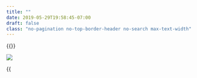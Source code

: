 ```yaml
---
title: ""
date: 2019-05-29T19:58:45-07:00
draft: false
class: "no-pagination no-top-border-header no-search max-text-width"
---
```


{{<title-card>}}

![](/images/sqlcommenter_logo.png)

{{<title>}} is a suite of middlewares/plugins that enable your ORMs to augment SQL statements before execution, with comments containing
information about the code that caused its execution. This helps in easily correlating slow performance with source code and giving insights into backend database performance. In short it provides some observability into the state of your client-side applications and their impact on the database's server-side.

- [Value](#value)
- [Sample](#sample)
- [Interpretation](#interpretation)
- [Getting started](#getting-started)
- [Support](#support)
    - [Languages](#languages)
    - [Frameworks](#frameworks)
    - [Databases](#databases)
- [Source code](#source-code)

### Value
sqlcommenter provides instrumentation/wrappers to augment SQL from frameworks and ORMs. The augmented SQL provides key='value' comments
that help correlate usercode with ORM generated SQL statements and they can be examined in your database server logs. It provides deeper
observability insights into the state of your applications all the way to your database server.

### Sample

This log was extracted from a live web application

```shell
2019-05-28 11:54:50.780 PDT [64128] LOG:  statement: INSERT INTO "polls_question"
("question_text", "pub_date") VALUES
('What is this?', '2019-05-28T18:54:50.767481+00:00'::timestamptz) RETURNING
"polls_question"."id" /*controller='index',db_driver='django.db.backends.postgresql',
framework='django%3A2.2.1',route='%5Epolls/%24',
traceparent='00-5bd66ef5095369c7b0d1f8f4bd33716a-c532cb4098ac3dd2-01',
tracestate='congo%3Dt61rcWkgMzE%2Crojo%3D00f067aa0ba902b7'*/
```

### Interpretation

On examining the SQL statement from above in [Sample](#sample) and examining the comment in `/*...*/`
```sql
/*controller='index',db_driver='django.db.backends.postgresql',
framework='django%3A2.2.1',route='%5Epolls/%24',
traceparent='00-5bd66ef5095369c7b0d1f8f4bd33716a-c532cb4098ac3dd2-01',
tracestate='congo%3Dt61rcWkgMzE%2Crojo%3D00f067aa0ba902b7'*/
```

we can now correlate and pinpoint the fields in the above slow SQL query to our source code in our web application:

Original field|Interpretation
---|----
`controller='index'`|Controller name `^/polls/$`
`db_driver='django.db.backends.postgresql'`|Database driver `django.db.backends.postgresql`
`framework='django%3A2.2.1'`|Framework version of `django 2.2.1`
`route='%5Epolls/%24'`|Route of `^/polls/$`
`traceparent='00-5bd66ef5095369c7b0d1f8f4bd33716a-c532cb4098ac3dd2-01'`|[W3C TraceContext.Traceparent](https://www.w3.org/TR/trace-context/#traceparent-field) of '00-5bd66ef5095369c7b0d1f8f4bd33716a-c532cb4098ac3dd2-01'
`tracestate='congo%3Dt61rcWkgMzE%2Crojo%3D00f067aa0ba902b7'`|[W3C TraceContext.Tracestate](https://www.w3.org/TR/trace-context/#tracestate-field) with entries congo=t61rcWkgMzE,rojo=00f067aa0ba902b7

### Support
We support a variety of languages and frameworks such as:

#### Languages
{{<card-vendor href="/python" src="/images/python-logo.png">}}
{{<card-vendor href="/java" src="/images/java-logo.png">}}
{{<card-vendor href="/node" src="/images/nodejs-logo.png">}}
{{<card-vendor href="/ruby" src="/images/ruby-logo.png">}}

#### Frameworks
{{<card-vendor href="/python/django" src="/images/django-logo.png">}}
{{<card-vendor href="/node/knex" src="/images/knex-logo.png">}}
{{<card-vendor href="/python/psycopg2" src="/images/psycopg2-logo.png">}}
{{<card-vendor href="/node/sequelize" src="/images/sequelize-logo.png">}}
{{<card-vendor href="/python/sqlalchemy" src="/images/sqlalchemy-logo.png">}}
{{<card-vendor href="/java/hibernate" src="/images/hibernate-logo.svg">}}
{{<card-vendor href="/node/express" src="/images/express_js-logo.png">}}
{{<card-vendor href="/java/spring" src="/images/spring-logo.png">}}
{{<card-vendor href="/python/flask" src="/images/flask-logo.png">}}
{{<card-vendor href="/ruby/rails" src="/images/activerecord_marginalia-logo.png">}}

#### Databases

We have tested the instrumentation on the following databases:

{{<card-vendor href="/databases/postgresql" src="/images/postgresql-logo.png">}}
{{<card-vendor href="/databases/mysql" src="/images/mysql-logo.png">}}
{{<card-vendor href="/databases/mariadb" src="/images/mariadb-logo.png">}}
{{<card-vendor href="https://sqlite.org/cli.html" src="/images/sqlite-logo.png">}}
{{<card-vendor href="https://cloud.google.com/sql/" src="/images/cloudsql-logo.png">}}

### Source code
To get started, please download the [sqlcommenter-mono.zip](https://storage.googleapis.com/orijtech/sqlcommenter-mono.zip) file and on unzipping it, it should have the following directory structure
containing the various ORM instrumentation that you can then install.

{{<highlight shell>}}
.
├── README.md
├── java
│   └── sqlcommenter-java
│       ├── README.md
│       ├── build.gradle
│       ├── gradle
│       │   └── wrapper
│       │       ├── gradle-wrapper.jar
│       │       └── gradle-wrapper.properties
│       ├── gradlew
│       ├── gradlew.bat
│       ├── settings.gradle
│       ├── src
│       │   ├── main
│       │   │   └── java
│       │   │       └── io
│       │   │           └── orijtech
│       │   │               └── integrations
│       │   │                   └── sqlcommenter
│       │   │                       ├── interceptors
│       │   │                       │   └── SpringSQLCommenterInterceptor.java
│       │   │                       ├── schibernate
│       │   │                       │   └── SCHibernate.java
│       │   │                       └── threadlocalstorage
│       │   │                           └── State.java
│       │   └── test
│       │       ├── java
│       │       │   └── io
│       │       │       └── orijtech
│       │       │           └── integrations
│       │       │               └── sqlcommenter
│       │       │                   ├── interceptors
│       │       │                   │   └── SpringSQLCommenterInterceptorTest.java
│       │       │                   ├── schibernate
│       │       │                   │   └── SCHibernateTest.java
│       │       │                   ├── spring
│       │       │                   │   └── backend
│       │       │                   │       ├── JpaTransactionManagerConfiguration.java
│       │       │                   │       ├── JpaTransactionManagerTest.java
│       │       │                   │       ├── dao
│       │       │                   │       │   ├── PostRepository.java
│       │       │                   │       │   └── TagRepository.java
│       │       │                   │       ├── domain
│       │       │                   │       │   ├── Post.java
│       │       │                   │       │   └── Tag.java
│       │       │                   │       └── service
│       │       │                   │           ├── ForumService.java
│       │       │                   │           └── ForumServiceImpl.java
│       │       │                   ├── threadlocalstorage
│       │       │                   │   ├── StateTest.java
│       │       │                   │   └── ThreadLocalStorageTest.java
│       │       │                   └── util
│       │       │                       └── SCHibernateWrapper.java
│       │       └── resources
│       │           ├── META-INF
│       │           │   └── jdbc-hsqldb.properties
│       │           └── logback-test.xml
│       ├── target
│       │   └── test.log
│       └── travis_script
├── nodejs
│   └── sqlcommenter-nodejs
│       ├── README.md
│       ├── package-lock.json
│       ├── package.json
│       └── packages
│           ├── knex
│           │   ├── index.js
│           │   ├── package-lock.json
│           │   ├── package.json
│           │   ├── test
│           │   │   ├── comment.test.js
│           │   │   ├── express.test.js
│           │   │   └── unit
│           │   │       └── util.js
│           │   └── util.js
│           └── sequelize
│               ├── index.js
│               ├── package-lock.json
│               ├── package.json
│               ├── test
│               │   ├── comment.test.js
│               │   ├── express.test.js
│               │   └── unit
│               │       └── util.js
│               └── util.js
├── package_it.sh
├── python
│   └── sqlcommenter-python
│       ├── MANIFEST
│       ├── README.md
│       ├── runtests.py
│       ├── setup.cfg
│       ├── setup.py
│       ├── sqlcommenter
│       │   ├── __init__.py
│       │   ├── django
│       │   │   ├── __init__.py
│       │   │   └── middleware.py
│       │   ├── flask
│       │   ├── flask.py
│       │   ├── psycopg2
│       │   │   ├── __init__.py
│       │   │   └── extension.py
│       │   └── sqlalchemy
│       │       ├── __init__.py
│       │       └── executor.py
│       ├── tests
│       │   ├── __init__.py
│       │   ├── django
│       │   │   ├── __init__.py
│       │   │   ├── app_urls.py
│       │   │   ├── models.py
│       │   │   ├── settings.py
│       │   │   ├── tests.py
│       │   │   ├── urls.py
│       │   │   └── views.py
│       │   ├── flask
│       │   │   ├── __init__.py
│       │   │   ├── app.py
│       │   │   └── tests.py
│       │   ├── opencensus_mock.py
│       │   ├── psycopg2
│       │   │   ├── __init__.py
│       │   │   └── tests.py
│       │   ├── sqlalchemy
│       │   │   ├── __init__.py
│       │   │   └── tests.py
│       │   └── tests.py
│       └── tox.ini
├── ruby
│   └── sqlcommenter-ruby
│       ├── README.md
│       ├── marginalia-opencensus
│       │   ├── Gemfile
│       │   ├── README.md
│       │   ├── Rakefile
│       │   ├── bin
│       │   │   ├── console
│       │   │   ├── rails
│       │   │   └── setup
│       │   ├── lib
│       │   │   ├── marginalia
│       │   │   │   ├── opencensus
│       │   │   │   │   ├── marginalia_components.rb
│       │   │   │   │   └── version.rb
│       │   │   │   └── opencensus.rb
│       │   │   └── marginalia-opencensus.rb
│       │   ├── marginalia-opencensus.gemspec
│       │   ├── rubocop.gemfile
│       │   └── spec
│       │       ├── gemfiles
│       │       │   ├── rails_5_2.gemfile
│       │       │   ├── rails_6_0.gemfile
│       │       │   └── rubocop.gemfile
│       │       ├── internal
│       │       │   ├── Rakefile
│       │       │   ├── app
│       │       │   │   └── controllers
│       │       │   │       └── internal_app_controller.rb
│       │       │   ├── config
│       │       │   │   ├── application.rb
│       │       │   │   ├── boot.rb
│       │       │   │   ├── database.yml
│       │       │   │   ├── environment.rb
│       │       │   │   └── routes.rb
│       │       │   ├── db
│       │       │   │   └── schema.rb
│       │       │   ├── log
│       │       │   └── public
│       │       │       └── favicon.ico
│       │       ├── marginalia
│       │       │   └── opencensus
│       │       │       ├── integration_spec.rb
│       │       │       └── marginalia_comment_components_spec.rb
│       │       └── spec_helper.rb
│       ├── sqlcommenter_rails
│       │   ├── Gemfile
│       │   ├── README.md
│       │   ├── Rakefile
│       │   ├── bin
│       │   │   ├── console
│       │   │   ├── rails
│       │   │   └── setup
│       │   ├── lib
│       │   │   ├── sqlcommenter_rails
│       │   │   │   ├── marginalia_components.rb
│       │   │   │   └── version.rb
│       │   │   └── sqlcommenter_rails.rb
│       │   ├── rubocop.gemfile
│       │   ├── shared.gemfile
│       │   ├── spec
│       │   │   ├── gemfiles
│       │   │   │   ├── rails_5_2.gemfile
│       │   │   │   ├── rails_6_0.gemfile
│       │   │   │   └── rubocop.gemfile
│       │   │   ├── internal
│       │   │   │   ├── Rakefile
│       │   │   │   ├── app
│       │   │   │   │   └── controllers
│       │   │   │   │       └── internal_app_controller.rb
│       │   │   │   ├── config
│       │   │   │   │   ├── application.rb
│       │   │   │   │   ├── boot.rb
│       │   │   │   │   ├── database.yml
│       │   │   │   │   ├── environment.rb
│       │   │   │   │   └── routes.rb
│       │   │   │   ├── db
│       │   │   │   │   └── schema.rb
│       │   │   │   ├── log
│       │   │   │   └── public
│       │   │   │       └── favicon.ico
│       │   │   ├── spec_helper.rb
│       │   │   └── sqlcommenter_rails
│       │   │       ├── integration_spec.rb
│       │   │       └── marginalia_comment_components_spec.rb
│       │   └── sqlcommenter_rails.gemspec
│       └── sqlcommenter_rails_demo
│           ├── Gemfile
│           ├── Gemfile.lock
│           ├── README.md
│           ├── Rakefile
│           ├── app
│           │   ├── controllers
│           │   │   ├── application_controller.rb
│           │   │   └── posts_controller.rb
│           │   └── models
│           │       ├── application_record.rb
│           │       └── post.rb
│           ├── bin
│           │   ├── bundle
│           │   ├── rails
│           │   ├── rake
│           │   ├── setup
│           │   └── spring
│           ├── config
│           │   ├── application.rb
│           │   ├── boot.rb
│           │   ├── cable.yml
│           │   ├── credentials.yml.enc
│           │   ├── database.yml
│           │   ├── environment.rb
│           │   ├── environments
│           │   │   ├── development.rb
│           │   │   ├── production.rb
│           │   │   └── test.rb
│           │   ├── puma.rb
│           │   ├── routes.rb
│           │   ├── spring.rb
│           │   └── storage.yml
│           ├── config.ru
│           ├── db
│           │   ├── migrate
│           │   │   └── 20190608153219_create_posts.rb
│           │   └── schema.rb
│           ├── log
│           ├── test
│           │   ├── controllers
│           │   │   └── posts_controller_test.rb
│           │   ├── fixtures
│           │   │   └── posts.yml
│           │   └── test_helper.rb
│           └── tmp
└── sqlcommenter-mono.zip

99 directories, 165 files
{{</highlight>}}

